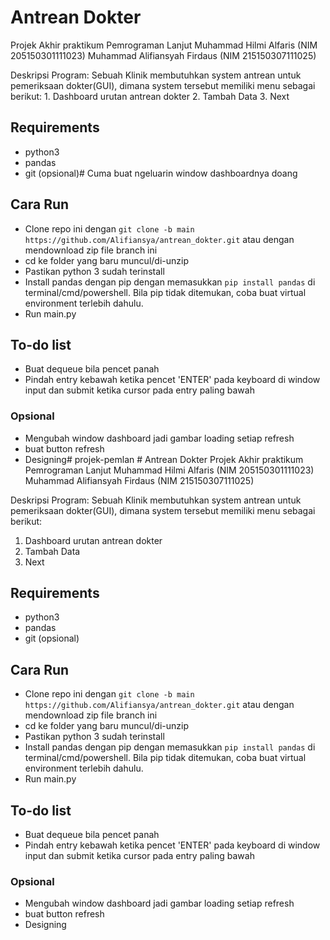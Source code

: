 # Antrean Dokter
Projek Akhir praktikum Pemrograman Lanjut
Muhammad Hilmi Alfaris (NIM 205150301111023)
Muhammad Alifiansyah Firdaus (NIM 215150307111025)

Deskripsi Program:
Sebuah Klinik membutuhkan system antrean untuk pemeriksaan  dokter(GUI), dimana system tersebut memiliki menu sebagai berikut:
    1. Dashboard urutan antrean dokter
    2. Tambah Data
    3. Next

## Requirements
+ python3
+ pandas
+ git (opsional)# Cuma buat ngeluarin window dashboardnya doang

## Cara Run
+ Clone repo ini dengan ```git clone -b main https://github.com/Alifiansya/antrean_dokter.git``` atau dengan mendownload zip file branch ini
+ cd ke folder yang baru muncul/di-unzip
+ Pastikan python 3 sudah terinstall
+ Install pandas dengan pip dengan memasukkan ```pip install pandas``` di terminal/cmd/powershell. Bila pip tidak ditemukan, coba buat virtual environment terlebih dahulu.
+ Run main.py

## To-do list
+ Buat dequeue bila pencet panah
+ Pindah entry kebawah ketika pencet 'ENTER' pada keyboard di window input dan submit ketika cursor pada entry paling bawah
### Opsional
+ Mengubah window dashboard jadi gambar loading setiap refresh
+ buat button refresh
+ Designing# projek-pemlan # Antrean Dokter
Projek Akhir praktikum Pemrograman Lanjut
Muhammad Hilmi Alfaris (NIM 205150301111023)
Muhammad Alifiansyah Firdaus (NIM 215150307111025)

Deskripsi Program:
Sebuah Klinik membutuhkan system antrean untuk pemeriksaan  dokter(GUI), dimana system tersebut memiliki menu sebagai berikut:
1. Dashboard urutan antrean dokter
2. Tambah Data
3. Next

## Requirements
+ python3
+ pandas
+ git (opsional)

## Cara Run
+ Clone repo ini dengan ```git clone -b main https://github.com/Alifiansya/antrean_dokter.git``` atau dengan mendownload zip file branch ini
+ cd ke folder yang baru muncul/di-unzip
+ Pastikan python 3 sudah terinstall
+ Install pandas dengan pip dengan memasukkan ```pip install pandas``` di terminal/cmd/powershell. Bila pip tidak ditemukan, coba buat virtual environment terlebih dahulu.
+ Run main.py

## To-do list
+ Buat dequeue bila pencet panah
+ Pindah entry kebawah ketika pencet 'ENTER' pada keyboard di window input dan submit ketika cursor pada entry paling bawah
### Opsional
+ Mengubah window dashboard jadi gambar loading setiap refresh
+ buat button refresh
+ Designing